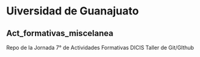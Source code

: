 # Uiversidad de Guanajuato

## Act_formativas_miscelanea
Repo de la Jornada 7° de Actividades Formativas DICIS Taller de Git/GIthub
